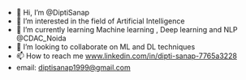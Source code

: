 - 👋 Hi, I’m @DiptiSanap
- 👀 I’m interested in the field of Artificial Intelligence
- 🌱 I’m currently learning Machine learning , Deep learning and NLP @CDAC_Noida
- 💞️ I’m looking to collaborate on ML and DL techniques
- 📫 How to reach me www.linkedin.com/in/dipti-sanap-7765a3228
- email: diptisanap1999@gmail.com

<!---
DiptiSanap/DiptiSanap is a ✨ special ✨ repository because its `README.md` (this file) appears on your GitHub profile.
You can click the Preview link to take a look at your changes.
--->
